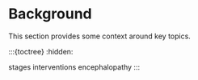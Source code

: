 # Background

This section provides some context around key topics.

:::{toctree}
:hidden:

stages
interventions
encephalopathy
:::
